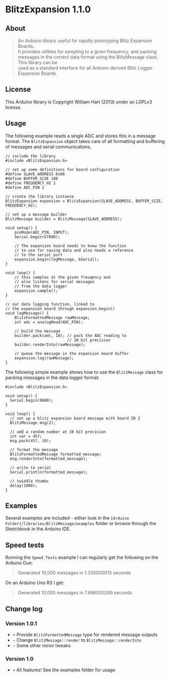 # BlitzExpansion 1.1.0

## About

> An Arduino library useful for rapidly prototyping Blitz Expansion Boards.  
> It provides utilities for sampling to a given frequency, and packing messages
> in the correct data format using the BlitzMessage class.  This library can be  
> used as a standard interface for all Arduino derived Blitz Logger Expansion Boards.

## License

This Arduino library is Copyright William Hart (2013) under an LGPLv3 license. 

## Usage

The following example reads a single ADC and stores this in a message format.  The `BlitzExpansion` object takes care of all formatting and buffering of messages and serial communications.

    // include the library
	#include <BlitzExpansion.h>
	
	// set up some definitions for board configuration
	#define SLAVE_ADDRESS 0x08
	#define BUFFER_SIZE 180
	#define FREQUENCY_HZ 1
	#define ADC_PIN 2
	
	// create the library instance
	BlitzExpansion expansion = BlitzExpansion(SLAVE_ADDRESS, BUFFER_SIZE, FREQUENCY_HZ);
	
	// set up a message builder
	BlitzMessage builder = BlitzMessage(SLAVE_ADDRESS);
	
	void setup() {
	    pinMode(ADC_PIN, INPUT);
	    Serial.begin(57600);
	
	    // The expansion board needs to know the function 
	    // to use for saving data and also needs a reference
        // to the serial port
	    expansion.begin(logMessage, &Serial);
	}
	
	void loop() {
	    // this samples at the given freuqency and
	    // also listens for serial messages
	    // from the data logger
	    expansion.sample();
	}
	
	// our data logging function, linked to
	// the expansion board through expansion.begin()
	void logMessage() {
	    BlitzFormattedMessage rawMessage;
	    int adc = analogRead(ADC_PIN);
	
	    // build the message
	    builder.pack(adc, 10); // pack the ADC reading to 
	                           // 10 bit precision
	    builder.renderInto(rawMessage);
	
	    // queue the message in the expansion board buffer
	    expansion.log(rawMessage);
	}
    

The following simple example shows how to use the `BlitzMessage` class for packing messages in the data logger format:

    #include <BlitzExpansion.h>
    
    void setup() {
      Serial.begin(9600);
    }
    
    void loop() {
      // set up a blitz expansion board message with board ID 2
      BlitzMessage msg(2);
      
      // add a random number at 10 bit precision
      int var = 457;
      msg.pack(457, 10);
      
      // format the message
      BlitzFormattedMessage formatted_message;
      msg.renderInto(formatted_message);
      
      // write to serial
      Serial.println(formatted_message);
      
      // twiddle thumbs
      delay(1000);
    }

## Examples

Several examples are included - either look in the `[Arduino Folder]/libraries/BlitzMessage/examples` folder or browse through the Sketchbook in the Arduino IDE.

## Speed tests

Running the `Speed_Tests` example I can regularly get the following on the Arduino Due:

 > Generated 10,000 messages in 1.330000013 seconds

On an Arduino Uno R3 I get:

 > Generated 10,000 messages in 7.996000289 seconds

## Change log

### Version 1.0.1

 - `+` Provide `BlitzFormattedMessage` type for rendered message outputs
 - `~` Change `BlitzMessage::render` to `BlitzMessage::renderInto`
 - `~` Some other minor tweaks

### Version 1.0

- `+` All features! See the examples folder for usage